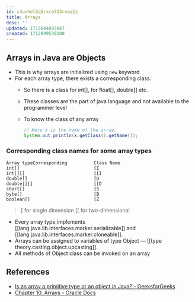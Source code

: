 ```yaml
---
id: c4uuhel2q5rxra533rveq1z
title: Arrays
desc: ''
updated: 1713644093667
created: 1712949538100
---
```


## Arrays in Java are Objects

- This is why arrays are initialized using `new` keyword
- For each array type, there exists a corresponding class.
  - So there is a class for int[], for float[], double[] etc.
  - These classes are the part of java language and not available to the programmer level
  - To know the class of any array

    ```java
    // Here x is the name of the array.
    System.out.println(x.getClass().getName());
    ```

### Corresponding class names for some array types
```plain text
Array typeCorresponding          Class Name
int[]                            [I
int[][]                          [[I
double[]                         [D
double[][]                       [[D
short[]                          [S
byte[]                           [B
boolean[]                        [Z
```

>[ for single dimension
[[ for two-dimensional

- Every array type implements [[lang.java.lib.interfaces.marker.serializable]]  and [[lang.java.lib.interfaces.marker.cloneable]]. 
- Arrays can be assigned to variables of type Object — [[type theory.casting.object.upcasting]].
- All methods of Object class can be invoked on an array

## References

- [Is an array a primitive type or an object in Java? - GeeksforGeeks](https://www.geeksforgeeks.org/array-primitive-type-object-java/)
- [Chapter 10. Arrays - Oracle Docs](https://docs.oracle.com/javase/specs/jls/se7/html/jls-10.html)
